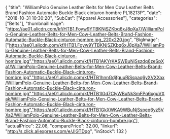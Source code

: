 {
	"title": "WilliamPolo Genuine Leather Belts for Men Cow Leather Belts Brand Fashion Automatic Buckle Black cinturon hombre PL18213P",
	"date": "2018-10-31 10:30:20",
	"SubCat": ["Apparel Accessories"],
	"categories": ["Belts"],
	"thumbnailImage": "https://ae01.alicdn.com/kf/HTB1.Foyw9YTBKNjSZKbq6xJ8pXa7/WilliamPolo-Genuine-Leather-Belts-for-Men-Cow-Leather-Belts-Brand-Fashion-Automatic-Buckle-Black-cinturon-hombre.jpg_220x220.jpg",
	"BigImage": ["https://ae01.alicdn.com/kf/HTB1.Foyw9YTBKNjSZKbq6xJ8pXa7/WilliamPolo-Genuine-Leather-Belts-for-Men-Cow-Leather-Belts-Brand-Fashion-Automatic-Buckle-Black-cinturon-hombre.jpg","https://ae01.alicdn.com/kf/HTB1AKYrKASWBuNjSszdq6zeSpXa1/WilliamPolo-Genuine-Leather-Belts-for-Men-Cow-Leather-Belts-Brand-Fashion-Automatic-Buckle-Black-cinturon-hombre.jpg","https://ae01.alicdn.com/kf/HTB1hnnGdjfguuRjSspaq6yXVXXax/WilliamPolo-Genuine-Leather-Belts-for-Men-Cow-Leather-Belts-Brand-Fashion-Automatic-Buckle-Black-cinturon-hombre.jpg","https://ae01.alicdn.com/kf/HTB1IGd7ClyWBuNkSmFPq6xguVXak/WilliamPolo-Genuine-Leather-Belts-for-Men-Cow-Leather-Belts-Brand-Fashion-Automatic-Buckle-Black-cinturon-hombre.jpg","https://ae01.alicdn.com/kf/HTB1GkXWKA9WBuNjSspeq6yz5VXa2/WilliamPolo-Genuine-Leather-Belts-for-Men-Cow-Leather-Belts-Brand-Fashion-Automatic-Buckle-Black-cinturon-hombre.jpg"],
	"actualPrice": 22.08,
	"comparePrice": 32.00,
	"linkurl": "http://s.click.aliexpress.com/e/JIGTDqo",
	"inStock": 132
}
